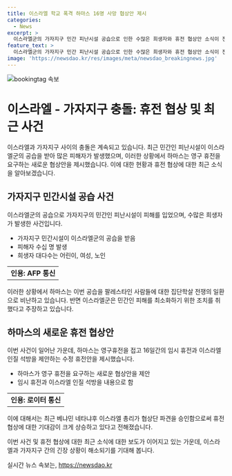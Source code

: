 ```yaml
---
title: 이스라엘 학교 폭격 하마스 16명 사망 협상안 제시
categories:
  - News
excerpt: >
  이스라엘군의 가자지구 민간 피난시설 공습으로 인한 수많은 희생자와 휴전 협상안 소식이 전해졌습니다. 이스라엘군과 하마스 간의 갈등으로 UN 학교가 폭격당해 16명 사망, 50명 이상 다쳤습니다. 피해는 어린이, 여성, 노인들이 대부분이었고, 하마스는 공습을 집단학살로 비난했습니다. 이스라엘은 테러범 타격이며 민간인 피해 최소화를 주장하며, 하마스가 수정 휴전안 제안했다는 소식이 전해졌습니다. 네타냐후 총리의 협상단 파견으로 휴전 협상이 재개될 전망입니다. (문의 및 제보: 카톡/라인 jebo23) #가자전쟁 #이스라엘 #하마스 #국제정세
feature_text: >
  이스라엘군의 가자지구 민간 피난시설 공습으로 인한 수많은 희생자와 휴전 협상안 소식이 전해졌습니다. 이스라엘군과 하마스 간의 갈등으로 UN 학교가 폭격당해 16명 사망, 50명 이상 다쳤습니다. 피해는 어린이, 여성, 노인들이 대부분이었고, 하마스는 공습을 집단학살로 비난했습니다. 이스라엘은 테러범 타격이며 민간인 피해 최소화를 주장하며, 하마스가 수정 휴전안 제안했다는 소식이 전해졌습니다. 네타냐후 총리의 협상단 파견으로 휴전 협상이 재개될 전망입니다. (문의 및 제보: 카톡/라인 jebo23) #가자전쟁 #이스라엘 #하마스 #국제정세
image: 'https://newsdao.kr/res/images/meta/newsdao_breakingnews.jpg'
---
```


<p><img src="https://newsdao.kr/res/images/meta/newsdao_breakingnews.jpg" alt="bookingtag 속보" /></p>

<h1>이스라엘 - 가자지구 충돌: 휴전 협상 및 최근 사건</h1>

<p data-ke-size="size16">이스라엘과 가자지구 사이의 충돌은 계속되고 있습니다. 최근 민간인 피난시설이 이스라엘군의 공습을 받아 많은 피해자가 발생했으며, 이러한 상황에서 하마스는 영구 휴전을 요구하는 새로운 협상안을 제시했습니다. 이에 대한 현황과 휴전 협상에 대한 최근 소식을 알아보겠습니다.</p>

<h2>가자지구 민간시설 공습 사건</h2>

<p data-ke-size="size16">이스라엘군의 공습으로 가자지구의 민간인 피난시설이 피해를 입었으며, 수많은 희생자가 발생한 사건입니다.</p>

<ul>
<li>가자지구 민간시설이 이스라엘군의 공습을 받음</li>
<li>피해자 수십 명 발생</li>
<li>희생자 대다수는 어린이, 여성, 노인</li>
</ul>

<table>
  <tr>
    <td style="text-align: center; height: 17px;"><b>인용: AFP 통신</b></td>
  </tr>
</table>

<p data-ke-size="size16">이러한 상황에서 하마스는 이번 공습을 팔레스타인 사람들에 대한 집단학살 전쟁의 일환으로 비난하고 있습니다. 반면 이스라엘군은 민간인 피해를 최소화하기 위한 조치를 취했다고 주장하고 있습니다.</p>

<h2>하마스의 새로운 휴전 협상안</h2>

<p data-ke-size="size16">이번 사건이 일어난 가운데, 하마스는 영구휴전을 접고 16일간의 임시 휴전과 이스라엘 인질 석방을 제안하는 수정 휴전안을 제시했습니다.</p>

<ul>
<li>하마스가 영구 휴전을 요구하는 새로운 협상안을 제안</li>
<li>임시 휴전과 이스라엘 인질 석방을 내용으로 함</li>
</ul>

<table>
  <tr>
    <td style="text-align: center; height: 17px;"><b>인용: 로이터 통신</b></td>
  </tr>
</table>

<p data-ke-size="size16">이에 대해서는 최근 베냐민 네타냐후 이스라엘 총리가 협상단 파견을 승인함으로써 휴전 협상에 대한 기대감이 크게 상승하고 있다고 전해졌습니다.</p>

<p data-ke-size="size16">이번 사건 및 휴전 협상에 대한 최근 소식에 대한 보도가 이어지고 있는 가운데, 이스라엘과 가자지구 간의 긴장 상황이 해소되기를 기대해 봅니다.</p>
실시간 뉴스 속보는, <a href="https://newsdao.kr" rel="dofollow">https://newsdao.kr</a>


